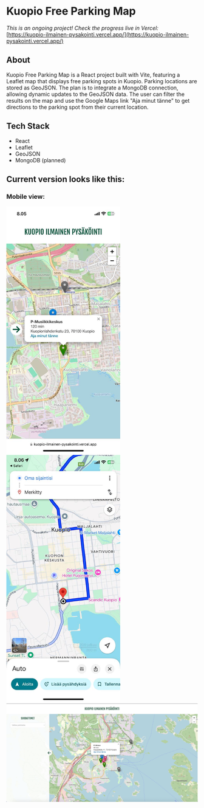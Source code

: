 # Kuopio Free Parking Map

*This is an ongoing project! Check the progress live in Vercel:*
[https://kuopio-ilmainen-pysakointi.vercel.app/](https://kuopio-ilmainen-pysakointi.vercel.app/)

## About
Kuopio Free Parking Map is a React project built with Vite, featuring a Leaflet map that displays free parking spots in Kuopio. Parking locations are stored as GeoJSON. The plan is to integrate a MongoDB connection, allowing dynamic updates to the GeoJSON data. The user can filter the results on the map and use the Google Maps link "Aja minut tänne" to get directions to the parking spot from their current location.

## Tech Stack
- React
- Leaflet
- GeoJSON
- MongoDB (planned)

## Current version looks like this:

### Mobile view:
<div style="float: left">
    <img src="./versions/mobile/mobile_2.jpg" width="300" />
    <img src="./versions/mobile/mobile_1.jpg" width="300" />
</div>

<img src="./versions/version_latest.png" width="605" />
